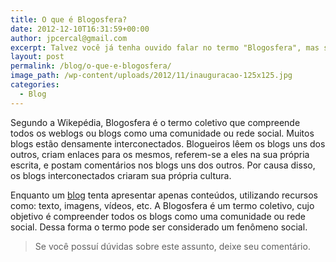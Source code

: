 ```yaml
---
title: O que é Blogosfera?
date: 2012-12-10T16:31:59+00:00
author: jpcercal@gmail.com
excerpt: Talvez você já tenha ouvido falar no termo "Blogosfera", mas seu real significado ainda pode não estar claro para você. Descubra o que significa este termo.
layout: post
permalink: /blog/o-que-e-blogosfera/
image_path: /wp-content/uploads/2012/11/inauguracao-125x125.jpg
categories:
  - Blog
---
```


Segundo a Wikepédia, Blogosfera é o termo coletivo que compreende todos os weblogs ou blogs como uma comunidade ou rede social. Muitos blogs estão densamente interconectados. Blogueiros lêem os blogs uns dos outros, criam enlaces para os mesmos, referem-se a eles na sua própria escrita, e postam comentários nos blogs uns dos outros. Por causa disso, os blogs interconectados criaram sua própria cultura.

Enquanto um [blog](http://sistemas.cekurte.com/servicos/blogs/ "Criar um blog") tenta apresentar apenas conteúdos, utilizando recursos como: texto, imagens, vídeos, etc. A Blogosfera é um termo coletivo, cujo objetivo é compreender todos os blogs como uma comunidade ou rede social. Dessa forma o termo pode ser considerado um fenômeno social.

> Se você possuí dúvidas sobre este assunto, deixe seu comentário.
